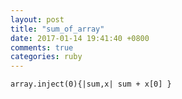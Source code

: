```yaml
---
layout: post
title: "sum_of_array"
date: 2017-01-14 19:41:40 +0800
comments: true
categories: ruby
---
```

`array.inject(0){|sum,x| sum + x[0] }`
